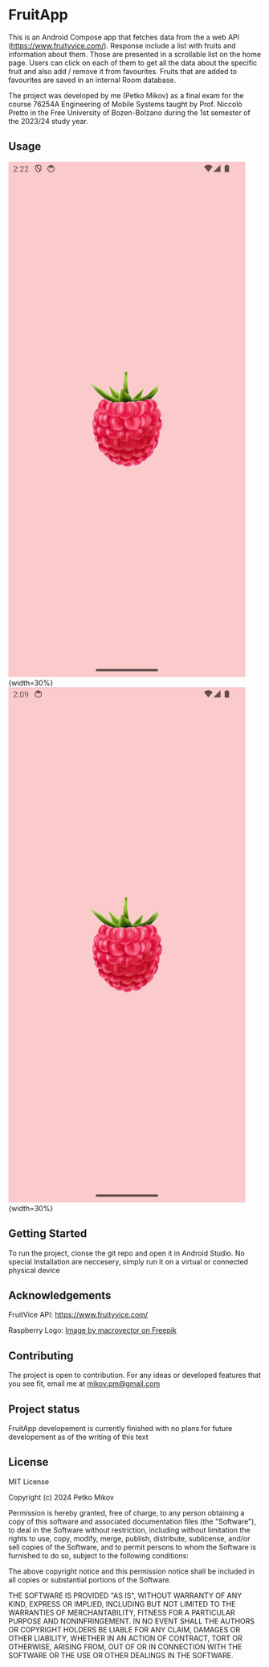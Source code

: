 # FruitApp

This is an Android Compose app that fetches data from the a web API (https://www.fruityvice.com/). Response include a list with fruits and information about them. Those are presented in a scrollable list on the home page. Users can click on each of them to get all the data about the specific fruit and also add / remove it from favourites. Fruits that are added to favourites are saved in an internal Room database.

The project was developed by me (Petko Mikov) as a final exam for the course 76254A Engineering of Mobile Systems taught by Prof. Niccolò Pretto in the Free University of Bozen-Bolzano during the 1st semester of the 2023/24 study year.

## Usage

![](app/src/main/res/demo-light.gif "Light Mode Demo GIF"){width=30%}
![](app/src/main/res/demo-dark.gif "Dark Mode Demo GIF"){width=30%}
 
## Getting Started

To run the project, clonse the git repo and open it in Android Studio. No special Installation are neccesery, simply run it on a virtual or connected physical device

## Acknowledgements

FruitVice API: https://www.fruityvice.com/

Raspberry Logo: [Image by macrovector on Freepik]("https://www.freepik.com/free-vector/realistic-ripe-raspberry-berries-transparent-background-isolated-vector-illustration_37421621.htm#query=raspberry&position=1&from_view=search&track=sph&uuid=a905ee13-4062-4dee-9441-facdaee7ac2d")



## Contributing

The project is open to contribution. For any ideas or developed features that you see fit, email me at mikov.pm@gmail.com

## Project status

FruitApp developement is currently finished with no plans for future developement as of the writing of this text

## License

MIT License

Copyright (c) 2024 Petko Mikov

Permission is hereby granted, free of charge, to any person obtaining a copy
of this software and associated documentation files (the "Software"), to deal
in the Software without restriction, including without limitation the rights
to use, copy, modify, merge, publish, distribute, sublicense, and/or sell
copies of the Software, and to permit persons to whom the Software is
furnished to do so, subject to the following conditions:

The above copyright notice and this permission notice shall be included in all
copies or substantial portions of the Software.

THE SOFTWARE IS PROVIDED "AS IS", WITHOUT WARRANTY OF ANY KIND, EXPRESS OR
IMPLIED, INCLUDING BUT NOT LIMITED TO THE WARRANTIES OF MERCHANTABILITY,
FITNESS FOR A PARTICULAR PURPOSE AND NONINFRINGEMENT. IN NO EVENT SHALL THE
AUTHORS OR COPYRIGHT HOLDERS BE LIABLE FOR ANY CLAIM, DAMAGES OR OTHER
LIABILITY, WHETHER IN AN ACTION OF CONTRACT, TORT OR OTHERWISE, ARISING FROM,
OUT OF OR IN CONNECTION WITH THE SOFTWARE OR THE USE OR OTHER DEALINGS IN THE
SOFTWARE.
